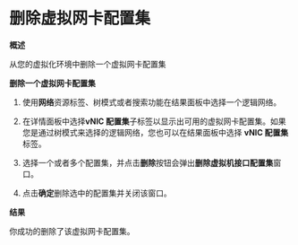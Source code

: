 # 删除虚拟网卡配置集

**概述**

从您的虚拟化环境中删除一个虚拟网卡配置集

**删除一个虚拟网卡配置集**

1. 使用**网络**资源标签、树模式或者搜索功能在结果面板中选择一个逻辑网络。

2. 在详情面板中选择**vNIC 配置集**子标签以显示出可用的虚拟网卡配置集。如果您是通过树模式来选择的逻辑网络，您也可以在结果面板中选择 **vNIC 配置集** 标签。

3. 选择一个或者多个配置集，并点击**删除**按钮会弹出**删除虚拟机接口配置集**窗口。

4. 点击**确定**删除选中的配置集并关闭该窗口。


**结果**

你成功的删除了该虚拟网卡配置集。
